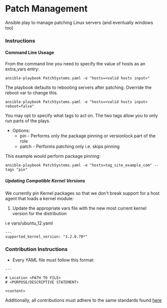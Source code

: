 Patch Management
=========

Ansible play to manage patching Linux servers (and eventually windows too)

### Instructions

#### Command Line Useage
From the command line you need to specify the value of hosts as an extra_vars entry:

```
ansible-playbook PatchSystems.yaml -e "hosts=<valid hosts input>"
```

The playbook defaults to rebooting servers after patching. Override the reboot var to change this.

```
ansible-playbook PatchSystems.yaml -e "hosts=<valid hosts input> reboot=false"
```

You may opt to specify what tags to act on. The two tags allow you to only run parts of the plays.

* Options:
  * pin      - Performs only the package pinning or versionlock part of the role
  * patch    - Performs patching only i.e. skips pinning

This example would perform package pinning:

```
ansible-playbook PatchSystems.yaml -e "hosts=tag_site_example_com" --tags "pin"
```

##### Updating Compatible Kernel Versions
We currently pin Kernel packages so that we don't break support for a host agent that loads a kernel module:

 1) Update the appropriate vars file with the new most current kernel version for the distribution

i.e  vars/ubuntu_12.yaml

```
---
supported_kernel_version: "3.2.0.70*"
```

### Contribution Instructions
 * Every YAML file must follow this format:

```
---
   
# Location <PATH TO FILE>
# <PURPOSE/DESCRIPTIVE STATEMENT>

<content>
```

Additionally, all contributions must adhere to the same standards found [here](https://github.com/nousdefions/NWP-AnsibleRules)
